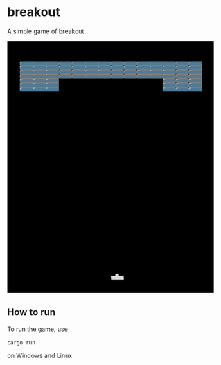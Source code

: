 # breakout

A simple game of breakout.

![alt text](/breakout.png?raw=true)

## How to run

To run the game, use

```
cargo run
```

on Windows and Linux
